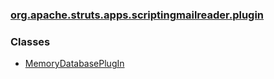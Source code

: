 ### [org.apache.struts.apps.scriptingmailreader.plugin](package-summary.html.md)

### Classes

-   [MemoryDatabasePlugIn](MemoryDatabasePlugIn.html.md)

